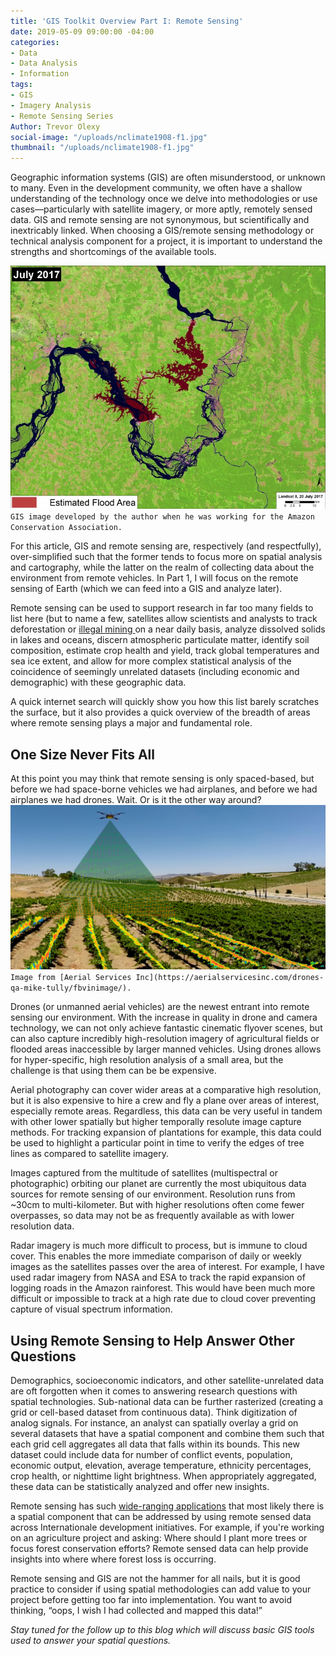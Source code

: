```yaml
---
title: 'GIS Toolkit Overview Part I: Remote Sensing'
date: 2019-05-09 09:00:00 -04:00
categories:
- Data
- Data Analysis
- Information
tags:
- GIS
- Imagery Analysis
- Remote Sensing Series
Author: Trevor Olexy
social-image: "/uploads/nclimate1908-f1.jpg"
thumbnail: "/uploads/nclimate1908-f1.jpg"
---
```


Geographic information systems (GIS) are often misunderstood, or unknown to many. Even in the development community, we often have a shallow understanding of the technology once we delve into methodologies or use cases—particularly with satellite imagery, or more aptly, remotely sensed data. GIS and remote sensing are not synonymous, but scientifically and inextricably linked. When choosing a GIS/remote sensing methodology or technical analysis component for a project, it is important to understand the strengths and shortcomings of the available tools.

![7-July2017_flooded-751x580.jpg](/uploads/7-July2017_flooded-751x580.jpg)`GIS image developed by the author when he was working for the Amazon Conservation Association.`

<!--more-->

For this article, GIS and remote sensing are, respectively (and respectfully), over-simplified such that the former tends to focus more on spatial analysis and cartography, while the latter on the realm of collecting data about the environment from remote vehicles. In Part 1, I will focus on the remote sensing of Earth (which we can feed into a GIS and analyze later).

Remote sensing can be used to support research in far too many fields to list here (but to name a few, satellites allow scientists and analysts to track deforestation or [illegal mining ](https://dai-global-digital.com/digital-tools-against-illegal-mining-and-logging-in-the-amazon.html?utm_source=related-box)on a near daily basis, analyze dissolved solids in lakes and oceans, discern atmospheric particulate matter, identify soil composition, estimate crop health and yield, track global temperatures and sea ice extent, and allow for more complex statistical analysis of the coincidence of seemingly unrelated datasets (including economic and demographic) with these geographic data.

A quick internet search will quickly show you how this list barely scratches the surface, but it also provides a quick overview of the breadth of areas where remote sensing plays a major and fundamental role.

## **One Size Never Fits All**

At this point you may think that remote sensing is only spaced-based, but before we had space-borne vehicles we had airplanes, and before we had airplanes we had drones. Wait. Or is it the other way around?
![FBVinImage.jpg](/uploads/FBVinImage.jpg)`Image from [Aerial Services Inc](https://aerialservicesinc.com/drones-qa-mike-tully/fbvinimage/).`


Drones (or unmanned aerial vehicles) are the newest entrant into remote sensing our environment. With the increase in quality in drone and camera technology, we can not only achieve fantastic cinematic flyover scenes, but can also capture incredibly high-resolution imagery of agricultural fields or flooded areas inaccessible by larger manned vehicles. Using drones allows for hyper-specific, high resolution analysis of a small area, but the challenge is that using them can be be expensive.

Aerial photography can cover wider areas at a comparative high resolution, but it is also expensive to hire a crew and fly a plane over areas of interest, especially remote areas. Regardless, this data can be very useful in tandem with other lower spatially but higher temporally resolute image capture methods. For tracking expansion of plantations for example, this data could be used to highlight a particular point in time to verify the edges of tree lines as compared to satellite imagery.

Images captured from the multitude of satellites (multispectral or photographic) orbiting our planet are currently the most ubiquitous data sources for remote sensing of our environment. Resolution runs from \~30cm to multi-kilometer. But with higher resolutions often come fewer overpasses, so data may not be as frequently available as with lower resolution data.

Radar imagery is much more difficult to process, but is immune to cloud cover. This enables the more immediate comparison of daily or weekly images as the satellites passes over the area of interest. For example, I have used radar imagery from NASA and ESA to track the rapid expansion of logging roads in the Amazon rainforest. This would have been much more difficult or impossible to track at a high rate due to cloud cover preventing capture of visual spectrum information.

## **Using Remote Sensing to Help Answer Other Questions**

Demographics, socioeconomic indicators, and other satellite-unrelated data are oft forgotten when it comes to answering research questions with spatial technologies. Sub-national data can be further rasterized (creating a grid or cell-based dataset  from continuous data). Think digitization of analog signals. For instance, an analyst can spatially overlay a grid on several datasets that have a spatial component and combine them such that each grid cell aggregates all data that falls within its bounds. This new dataset could include data for number of conflict events, population, economic output, elevation, average temperature, ethnicity percentages, crop health, or nighttime light brightness. When appropriately aggregated, these data can be statistically analyzed and offer new insights.

Remote sensing has such [wide-ranging applications](https://dai-global-digital.com/first-contact-with-the-planet-api-and-nodejs.html) that most likely there is a spatial component that can be addressed by using remote sensed data across Internationale development initiatives. For example, if you're working on an agriculture project and asking:  Where should I plant more trees or focus forest conservation efforts? Remote sensed data can help provide insights into where  where forest loss is occurring. 

Remote sensing and GIS are not the hammer for all nails, but it is good practice to consider if using spatial methodologies can add value to your project before getting too far into implementation. You want to avoid thinking, “oops, I wish I had collected and mapped this data!” 

*Stay tuned for the follow up to this blog which will discuss basic GIS tools used to answer your spatial questions.*